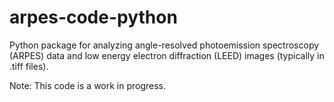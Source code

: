 # arpes-code-python

Python package for analyzing angle-resolved photoemission spectroscopy (ARPES) data and low energy electron diffraction (LEED) images (typically in .tiff files). 


Note: This code is a work in progress.
